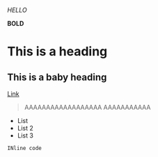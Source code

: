 _HELLO_

**BOLD**

# This is a heading

## This is a baby heading

[Link](https://www.google.com/)

> AAAAAAAAAAAAAAAAAA
> AAAAAAAAAAA

* List
* List 2
* List 3

`INline code`

